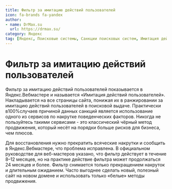 ```yaml
---
title: Фильтр за имитацию действий пользователей
icon: fa-brands fa-yandex
author: 
- name: DrMax.su
  url: https://drmax.su/
category: Яндекс
tag: [Яндекс, Поисковые системы, Санкции поисковых систем, Имитация действий]
---
```


# Фильтр за имитацию действий пользователей

Фильтр за имитацию действий пользователей показывается в Яндекс.Вебмастере и называется «Имитация действий пользователей». Накладывается на все страницы сайта, понижая их в ранжировании за имитацию действий пользователей в поисковой выдаче. Практически в100%случаев причиной данных санкций является использование одного из сервисов по накрутке поведенческих факторов. Никогда не пользуйтесь такими сервисами - это классический чёрный метод продвижения, который несёт на порядки больше рисков для бизнеса, чем плюсов.

Для восстановления нужно прекратить всяческие накрутки и сообщить в Яндекс.Вебмастере, что проблема исправлена. В официальном руководстве для веб-мастеров указано, что фильтр действует в течение 8–12 месяцев, но на практике действие фильтра может продолжаться 24 месяцев и более. Фильтр снимается только прекращением накруток и длительным ожиданием. Часто выгоднее сделать новый, полезный сайт на новом домене и использовать только «белые» методы продвижения.
